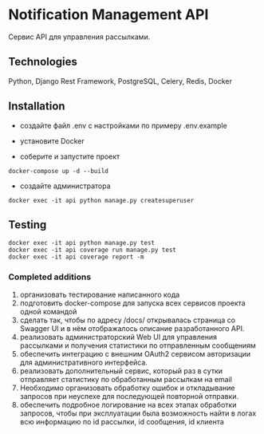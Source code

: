 # Notification Management API

Сервис API для управления рассылками.

## Technologies

Python, Django Rest Framework, PostgreSQL, Celery, Redis, Docker 

## Installation

- создайте файл .env с настройками по примеру .env.example
- установите Docker

- соберите и запустите проект
```
docker-compose up -d --build
```

- создайте администратора
```
docker exec -it api python manage.py createsuperuser
```

## Testing

```
docker exec -it api python manage.py test
docker exec -it api coverage run manage.py test
docker exec -it api coverage report -m
```

### Completed additions

1. организовать тестирование написанного кода
3. подготовить docker-compose для запуска всех сервисов проекта одной командой
5. сделать так, чтобы по адресу /docs/ открывалась страница со Swagger UI и в нём отображалось описание разработанного API.
6. реализовать администраторский Web UI для управления рассылками и получения статистики по отправленным сообщениям
7. обеспечить интеграцию с внешним OAuth2 сервисом авторизации для административного интерфейса.
8. реализовать дополнительный сервис, который раз в сутки отправляет статистику по обработанным рассылкам на email
9. Необходимо организовать обработку ошибок и откладывание запросов при неуспехе для последующей повторной отправки.
12. обеспечить подробное логирование на всех этапах обработки запросов, чтобы при эксплуатации была возможность найти в логах всю информацию по id рассылки, id сообщения, id клиента
